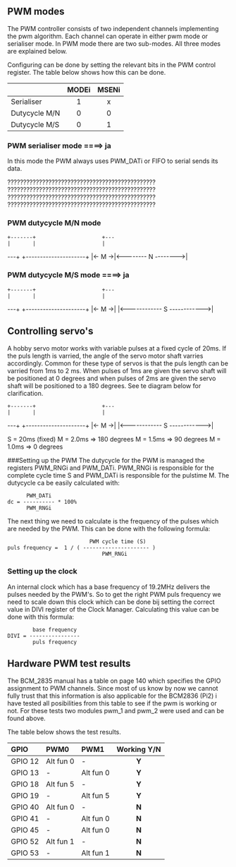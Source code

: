 ## PWM modes
The PWM controller consists of two independent channels implementing the pwm algorithm. Each channel can operate in either pwm
mode or serialiser mode. In PWM mode there are two sub-modes. All three modes are explained below.

Configuring can be done by setting the relevant bits in the PWM control register. The table below shows how this
can be done.

|               | MODEi | MSENi |
|:--------------|:-----:|:-----:|
| Serialiser    |   1   |   x   |
| Dutycycle M/N |   0   |   0   |
| Dutycycle M/S |   0   |   1   |


### PWM serialiser mode ====> ja
In this mode the PWM always uses PWM_DATi or FIFO to serial sends its data.  

???????????????????????????????????????????????
???????????????????????????????????????????????
???????????????????????????????????????????????
???????????????????????????????????????????????


### PWM dutycycle M/N mode


    +-------+                     +---
    |       |                     |
 ---+       +---------------------+
    |<- M ->|<-------- N -------->|


### PWM dutycycle M/S mode ====> ja


    +-------+                     +---
    |       |                     |
 ---+       +---------------------+
    |<- M ->|
    |<------------ S ------------>|
    
    



## Controlling servo's
A hobby servo motor works with variable pulses at a fixed cycle of 20ms. If the puls length
is varried, the angle of the servo motor shaft varries accordingly. Common for these type of
servos is that the puls length can be varried from 1ms to 2 ms. When pulses of 1ms are 
given the servo shaft will be positioned at 0 degrees and when pulses of 2ms are given the servo 
shaft will be positioned to a 180 degrees. See te diagram below for clarification.


    +-------+                     +---
    |       |                     |
 ---+       +---------------------+
    |<- M ->|
    |<------------ S ------------>|
 
S =  20ms (fixed)
M = 2.0ms => 180 degrees
M = 1.5ms =>  90 degrees
M = 1.0ms =>   0 degrees

###Setting up the PWM
The dutycycle for the PWM is managed the registers PWM_RNGi and PWM_DATi. PWM_RNGi is responsible
for the complete cycle time S and PWM_DATi is responsible for the pulstime M. The dutycycle ca
be easily calculated with:

          PWM_DATi
	dc = ---------- * 100%
          PWM_RNGi
          
The next thing we need to calculate is the frequency of the pulses which are needed by the PWM. 
This can be done with the following formula:

                              PWM cycle time (S)
	puls frequency =  1 / ( --------------------- )
                                  PWM_RNGi 

### Setting up the clock
An internal clock which has a base frequency of 19.2MHz delivers the pulses needed by the PWM's. So to get 
the right PWM puls frequency we need to scale down this clock which can be done bij setting the correct value
in DIVI register of the Clock Manager. Calculating this value can be done with this formula:

			base frequency
	DIVI = ----------------
	        puls frequency


## Hardware PWM test results
The BCM_2835 manual has a table on page 140 which specifies the GPIO assignment to PWM channels. Since most of us know by now
we cannot fully trust that this information is also applicable for the BCM2836 (Pi2) i have tested all posibilities from
this table to see if the pwm is working or not. For these tests two modules pwm_1 and pwm_2 were used and can be found above. 

The table below shows the test results.

| GPIO    | PWM0      | PWM1      |  Working Y/N |
|:--------|:----------|:----------|:------------:|
| GPIO 12 | Alt fun 0 | -         | **Y**        |
| GPIO 13 | -         | Alt fun 0 | **Y**        |
| GPIO 18 | Alt fun 5 | -         | **Y**        |
| GPIO 19 | -         | Alt fun 5 | **Y**        |
| GPIO 40 | Alt fun 0 | -         | **N**        |
| GPIO 41 | -         | Alt fun 0 | **N**        |
| GPIO 45 | -         | Alt fun 0 | **N**        |
| GPIO 52 | Alt fun 1 | -         | **N**        |
| GPIO 53 | -         | Alt fun 1 | **N**        |
